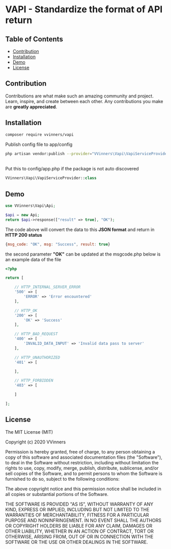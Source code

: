 # VAPI - Standardize the format of API return

## Table of Contents
- [Contribution](#contribution)
- [Installation](#installation)
- [Demo](#demo)
- [License](#license)


## Contribution
Contributions are what make such an amazing community and project. Learn, inspire, and create between each other. Any contributions you make are **greatly appreciated**.

## Installation
```bash
composer require vvinners/vapi
```

Publish config file to app/config

```bash
php artisan vendor:publish --provider="VVinners\Vapi\VapiServiceProvider" --tag=config
```
<br />
Put this to config/app.php if the package is not auto discovered

```php
VVinners\Vapi\VapiServiceProvider::class
```

## Demo


```php
use VVinners\Vapi\Api;

$api = new Api;
return $api->response(["result" => true], "OK");
```

The code above will convert the data to this <b>JSON format</b> and return in <b>HTTP 200 status</b> 

```javascript
{msg_code: "OK", msg: "Success", result: true}
```

the second parameter <b>"OK"</b> can be updated at the msgcode.php 
below is an example data of the file

```php
<?php

return [

    // HTTP_INTERNAL_SERVER_ERROR
    '500' => [
        'ERROR' => 'Error encountered'
    ],

    // HTTP_OK
    '200' => [
        'OK' => 'Success'
    ],

    // HTTP_BAD_REQUEST
    '400' => [
        'INVALID_DATA_INPUT' => 'Invalid data pass to server'
    ],

    // HTTP_UNAUTHORIZED
    '401' => [

    ],

    // HTTP_FORBIDDEN
    '403' => [

    ]

];
```

## License
The MIT License (MIT)

Copyright (c) 2020 VVinners

Permission is hereby granted, free of charge, to any person obtaining a copy of this software and associated documentation files (the "Software"), to deal in the Software without restriction, including without limitation the rights to use, copy, modify, merge, publish, distribute, sublicense, and/or sell copies of the Software, and to permit persons to whom the Software is furnished to do so, subject to the following conditions:

The above copyright notice and this permission notice shall be included in all copies or substantial portions of the Software.

THE SOFTWARE IS PROVIDED "AS IS", WITHOUT WARRANTY OF ANY KIND, EXPRESS OR IMPLIED, INCLUDING BUT NOT LIMITED TO THE WARRANTIES OF MERCHANTABILITY, FITNESS FOR A PARTICULAR PURPOSE AND NONINFRINGEMENT. IN NO EVENT SHALL THE AUTHORS OR COPYRIGHT HOLDERS BE LIABLE FOR ANY CLAIM, DAMAGES OR OTHER LIABILITY, WHETHER IN AN ACTION OF CONTRACT, TORT OR OTHERWISE, ARISING FROM, OUT OF OR IN CONNECTION WITH THE SOFTWARE OR THE USE OR OTHER DEALINGS IN THE SOFTWARE.
